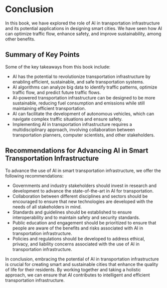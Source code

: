 # Conclusion

In this book, we have explored the role of AI in transportation infrastructure and its potential applications in designing smart cities. We have seen how AI can optimize traffic flow, enhance safety, and improve sustainability, among other benefits.

Summary of Key Points
---------------------

Some of the key takeaways from this book include:

* AI has the potential to revolutionize transportation infrastructure by enabling efficient, sustainable, and safe transportation systems.
* AI algorithms can analyze big data to identify traffic patterns, optimize traffic flow, and predict future traffic flows.
* AI-powered transportation infrastructure can be designed to be more sustainable, reducing fuel consumption and emissions while still maintaining efficient transportation.
* AI can facilitate the development of autonomous vehicles, which can navigate complex traffic situations and ensure safety.
* Implementing AI in transportation infrastructure requires a multidisciplinary approach, involving collaboration between transportation planners, computer scientists, and other stakeholders.

Recommendations for Advancing AI in Smart Transportation Infrastructure
-----------------------------------------------------------------------

To advance the use of AI in smart transportation infrastructure, we offer the following recommendations:

* Governments and industry stakeholders should invest in research and development to advance the state-of-the-art in AI for transportation.
* Collaboration between different disciplines and sectors should be encouraged to ensure that new technologies are developed with the needs of all stakeholders in mind.
* Standards and guidelines should be established to ensure interoperability and to maintain safety and security standards.
* Public education and engagement should be prioritized to ensure that people are aware of the benefits and risks associated with AI in transportation infrastructure.
* Policies and regulations should be developed to address ethical, privacy, and liability concerns associated with the use of AI in transportation infrastructure.

In conclusion, embracing the potential of AI in transportation infrastructure is crucial for creating smart and sustainable cities that enhance the quality of life for their residents. By working together and taking a holistic approach, we can ensure that AI contributes to intelligent and efficient transportation infrastructure.